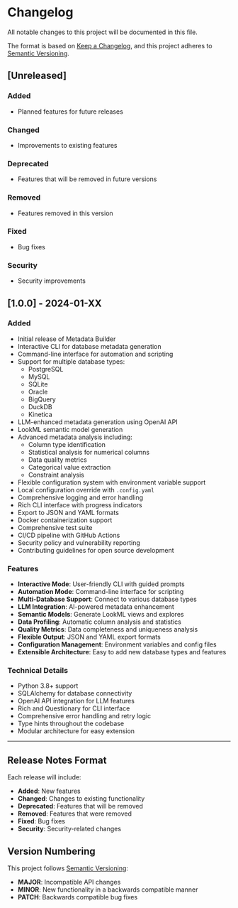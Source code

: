 # Changelog

All notable changes to this project will be documented in this file.

The format is based on [Keep a Changelog](https://keepachangelog.com/en/1.0.0/),
and this project adheres to [Semantic Versioning](https://semver.org/spec/v2.0.0.html).

## [Unreleased]

### Added
- Planned features for future releases

### Changed
- Improvements to existing features

### Deprecated
- Features that will be removed in future versions

### Removed
- Features removed in this version

### Fixed
- Bug fixes

### Security
- Security improvements

## [1.0.0] - 2024-01-XX

### Added
- Initial release of Metadata Builder
- Interactive CLI for database metadata generation
- Command-line interface for automation and scripting
- Support for multiple database types:
  - PostgreSQL
  - MySQL
  - SQLite
  - Oracle
  - BigQuery
  - DuckDB
  - Kinetica
- LLM-enhanced metadata generation using OpenAI API
- LookML semantic model generation
- Advanced metadata analysis including:
  - Column type identification
  - Statistical analysis for numerical columns
  - Data quality metrics
  - Categorical value extraction
  - Constraint analysis
- Flexible configuration system with environment variable support
- Local configuration override with `.config.yaml`
- Comprehensive logging and error handling
- Rich CLI interface with progress indicators
- Export to JSON and YAML formats
- Docker containerization support
- Comprehensive test suite
- CI/CD pipeline with GitHub Actions
- Security policy and vulnerability reporting
- Contributing guidelines for open source development

### Features
- **Interactive Mode**: User-friendly CLI with guided prompts
- **Automation Mode**: Command-line interface for scripting
- **Multi-Database Support**: Connect to various database types
- **LLM Integration**: AI-powered metadata enhancement
- **Semantic Models**: Generate LookML views and explores
- **Data Profiling**: Automatic column analysis and statistics
- **Quality Metrics**: Data completeness and uniqueness analysis
- **Flexible Output**: JSON and YAML export formats
- **Configuration Management**: Environment variables and config files
- **Extensible Architecture**: Easy to add new database types and features

### Technical Details
- Python 3.8+ support
- SQLAlchemy for database connectivity
- OpenAI API integration for LLM features
- Rich and Questionary for CLI interface
- Comprehensive error handling and retry logic
- Type hints throughout the codebase
- Modular architecture for easy extension

---

## Release Notes Format

Each release will include:
- **Added**: New features
- **Changed**: Changes to existing functionality
- **Deprecated**: Features that will be removed
- **Removed**: Features that were removed
- **Fixed**: Bug fixes
- **Security**: Security-related changes

## Version Numbering

This project follows [Semantic Versioning](https://semver.org/):
- **MAJOR**: Incompatible API changes
- **MINOR**: New functionality in a backwards compatible manner
- **PATCH**: Backwards compatible bug fixes 